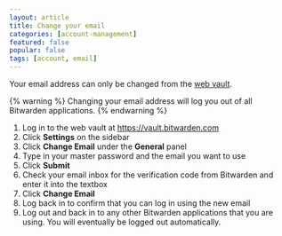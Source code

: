 ```yaml
---
layout: article
title: Change your email
categories: [account-management]
featured: false
popular: false
tags: [account, email]
---
```


Your email address can only be changed from the [web vault](https://vault.bitwarden.com).

{% warning %}
Changing your email address will log you out of all Bitwarden applications.
{% endwarning %}

1. Log in to the web vault at <https://vault.bitwarden.com>
2. Click **Settings** on the sidebar 
3. Click **Change Email** under the **General** panel
4. Type in your master password and the email you want to use
5. Click **Submit**
6. Check your email inbox for the verification code from Bitwarden and enter it into the textbox
7. Click **Change Email**
8. Log back in to confirm that you can log in using the new email
9. Log out and back in to any other Bitwarden applications that you are using. You will eventually be logged out automatically.
